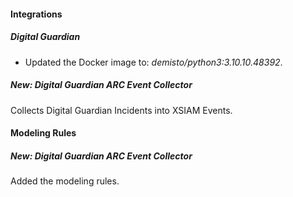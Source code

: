#### Integrations
##### Digital Guardian
- Updated the Docker image to: *demisto/python3:3.10.10.48392*.

##### New: Digital Guardian ARC Event Collector

Collects Digital Guardian Incidents into XSIAM Events.

#### Modeling Rules
##### New: Digital Guardian ARC Event Collector
Added the modeling rules.
